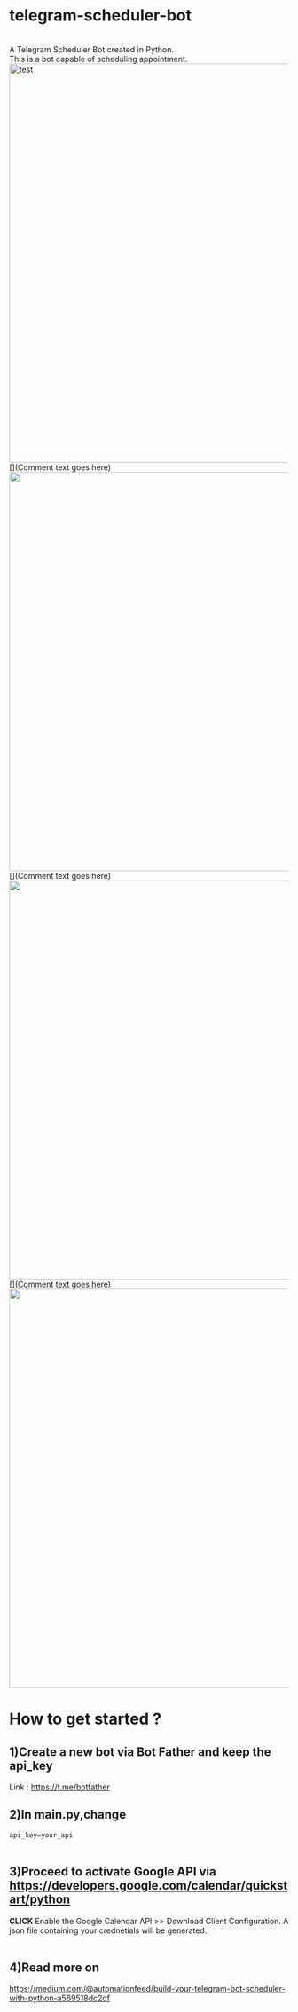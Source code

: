 # telegram-scheduler-bot
</br>
A Telegram Scheduler Bot created in Python.<br/>
This is a bot capable of scheduling appointment.
<br/>
<!--- just --->
<img src="https://github.com/kaikiat/telegram-scheduler-bot/blob/master/images/start_chatting.png" height="720px" width="631px" alt="test"/>
<br/>
[](Comment text goes here)
<img src="https://raw.githubusercontent.com/kaikiat/telegram-scheduler-bot/master/images/start_booking.png" height="720px" width="631px"/>
<br/>
[](Comment text goes here)
<img src="https://github.com/kaikiat/telegram-scheduler-bot/blob/master/images/email_address.png" height="720px" width="631px"/>
[](Comment text goes here)
<img src="https://raw.githubusercontent.com/kaikiat/telegram-scheduler-bot/master/images/verifcation_on_g_calednar.png" height="720px" width="631px"/>

# How to get started ?

## 1)Create a new bot via Bot Father and keep the api_key
Link : <https://t.me/botfather>

## 2)In main.py,change
`api_key=your_api` </br> </br>

## 3)Proceed to activate Google API via <https://developers.google.com/calendar/quickstart/python>
**CLICK** Enable the Google Calendar API >> Download Client Configuration. A json file containing your crednetials will be generated. </br></br>

## 4)Read more on
https://medium.com/@automationfeed/build-your-telegram-bot-scheduler-with-python-a569518dc2df





